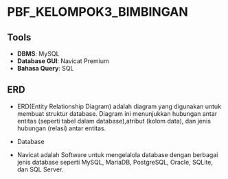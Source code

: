 # PBF_KELOMPOK3_BIMBINGAN

## Tools
- **DBMS**: MySQL
- **Database GUI**: Navicat Premium
- **Bahasa Query**: SQL

## ERD
- ERD(Entity Relationship Diagram) adalah diagram yang digunakan untuk membuat struktur database. Diagram ini menunjukkan hubungan antar entitas (seperti tabel dalam database),atribut (kolom data), dan jenis hubungan (relasi) antar entitas.
  
- Database 
  
- Navicat adalah Software untuk mengelalola database dengan berbagai jenis database seperti MySQL, MariaDB, PostgreSQL, Oracle, SQLite, dan SQL Server.
  
